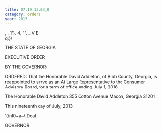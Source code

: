 ```yaml
---
title: 07.19.13.03_0
category: orders
year: 2013
---
```

 

, .
1'}.
4. ‘ '. _ V
E\
q:}\

THE STATE OF GEORGIA

EXECUTIVE ORDER

BY THE GOVERNOR:

ORDERED: That the Honorable David Addleton, of Bibb County, Georgia, is
reappointed to serve as an At Large Representative to the Consumer
Advisory Board, for a term of office ending July 1, 2016.

The Honorable David Addleton
355 Cotton Avenue
Macon, Georgia 31201

This nineteenth day of July, 2013

‘(\\nI0~a~\ Deaf.

GOVERNOR

